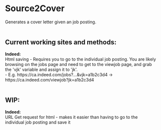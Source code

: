 # Source2Cover
Generates a cover letter given an job posting.
<br>
<br>
<h2>Current working sites and methods:</h2>
<strong>Indeed:</strong><br>
Html saving - Requires you to go to the individual job posting. You are likely browsing on the jobs page and need to get to the viewjob page, and grab the 'vjk' variable and assign it to 'jk'.<br>
 - E.g. https://ca.indeed.com/jobs?...&vjk=a1b2c3d4 -> https://ca.indeed.com/viewjob?jk=a1b2c3d4

<br>
<br>

<h2>WIP:</h2>
<strong>Indeed:</strong><br>
URL Get request for html - makes it easier than having to go to the individual job posting and save it
